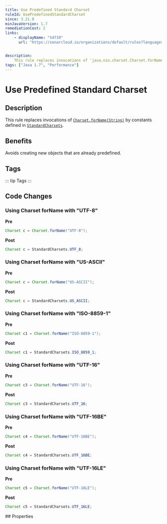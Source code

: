 ```yaml
---
title: Use Predefined Standard Charset
ruleId: UsePredefinedStandardCharset
since: 3.21.0
minJavaVersion: 1.7
remediationCost: 2
links:
    - displayName: "S4719"
      url: "https://sonarcloud.io/organizations/default/rules?languages=java&open=java%3AS4719&q=S4719"


description:
    This rule replaces invocations of 'java.nio.charset.Charset.forName(String)' by references to the respective constants declared in 'java.nio.charset.StandardCharsets'.
tags: ["Java 1.7", "Performance"]
---
```


# Use Predefined Standard Charset

## Description

This rule replaces invocations of [`Charset.forName(String)`](https://docs.oracle.com/javase/7/docs/api/java/nio/charset/Charset.html#forName(java.lang.String)) by constants defined in [`StandardCharsets`](https://docs.oracle.com/javase/7/docs/api/java/nio/charset/StandardCharsets.html).


## Benefits

Avoids creating new objects that are already predefined.


## Tags

::: tip Tags
<TagLinks />
:::

## Code Changes


### Using Charset forName with "UTF-8"

__Pre__
```java
Charset c = Charset.forName("UTF-8");
```

__Post__
```java
Charset c = StandardCharsets.UTF_8;
```

### Using Charset forName with "US-ASCII"

__Pre__
```java
Charset c = Charset.forName("US-ASCII");
```

__Post__
```java
Charset c = StandardCharsets.US_ASCII;
```

### Using Charset forName with "ISO-8859-1"
__Pre__
```java
Charset c1 = Charset.forName("ISO-8859-1");
```

__Post__
```java
Charset c1 = StandardCharsets.ISO_8859_1;
```

### Using Charset forName with "UTF-16"
__Pre__
```java
Charset c3 = Charset.forName("UTF-16");
```

__Post__
```java
Charset c3 = StandardCharsets.UTF_16;
```

### Using Charset forName with "UTF-16BE"
__Pre__
```java
Charset c4 = Charset.forName("UTF-16BE");
```

__Post__
```java
Charset c4 = StandardCharsets.UTF_16BE;
```

### Using Charset forName with "UTF-16LE"
__Pre__
```java
Charset c5 = Charset.forName("UTF-16LE");
```

__Post__
```java
Charset c5 = StandardCharsets.UTF_16LE;
```

<VersionNotice />
## Properties

<RuleProperties />
